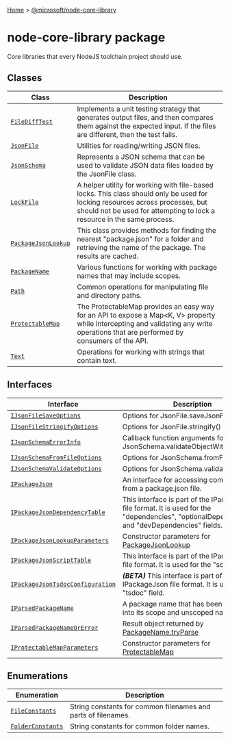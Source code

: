 [Home](./index) &gt; [@microsoft/node-core-library](./node-core-library.md)

# node-core-library package

Core libraries that every NodeJS toolchain project should use.

## Classes

|  Class | Description |
|  --- | --- |
|  [`FileDiffTest`](./node-core-library.filedifftest.md) | Implements a unit testing strategy that generates output files, and then compares them against the expected input. If the files are different, then the test fails. |
|  [`JsonFile`](./node-core-library.jsonfile.md) | Utilities for reading/writing JSON files. |
|  [`JsonSchema`](./node-core-library.jsonschema.md) | Represents a JSON schema that can be used to validate JSON data files loaded by the JsonFile class. |
|  [`LockFile`](./node-core-library.lockfile.md) | A helper utility for working with file-based locks. This class should only be used for locking resources across processes, but should not be used for attempting to lock a resource in the same process. |
|  [`PackageJsonLookup`](./node-core-library.packagejsonlookup.md) | This class provides methods for finding the nearest "package.json" for a folder and retrieving the name of the package. The results are cached. |
|  [`PackageName`](./node-core-library.packagename.md) | Various functions for working with package names that may include scopes. |
|  [`Path`](./node-core-library.path.md) | Common operations for manipulating file and directory paths. |
|  [`ProtectableMap`](./node-core-library.protectablemap.md) | The ProtectableMap provides an easy way for an API to expose a Map&lt;K, V&gt; property while intercepting and validating any write operations that are performed by consumers of the API. |
|  [`Text`](./node-core-library.text.md) | Operations for working with strings that contain text. |

## Interfaces

|  Interface | Description |
|  --- | --- |
|  [`IJsonFileSaveOptions`](./node-core-library.ijsonfilesaveoptions.md) | Options for JsonFile.saveJsonFile() |
|  [`IJsonFileStringifyOptions`](./node-core-library.ijsonfilestringifyoptions.md) | Options for JsonFile.stringify() |
|  [`IJsonSchemaErrorInfo`](./node-core-library.ijsonschemaerrorinfo.md) | Callback function arguments for JsonSchema.validateObjectWithCallback(); |
|  [`IJsonSchemaFromFileOptions`](./node-core-library.ijsonschemafromfileoptions.md) | Options for JsonSchema.fromFile() |
|  [`IJsonSchemaValidateOptions`](./node-core-library.ijsonschemavalidateoptions.md) | Options for JsonSchema.validateObject() |
|  [`IPackageJson`](./node-core-library.ipackagejson.md) | An interface for accessing common fields from a package.json file. |
|  [`IPackageJsonDependencyTable`](./node-core-library.ipackagejsondependencytable.md) | This interface is part of the IPackageJson file format. It is used for the "dependencies", "optionalDependencies", and "devDependencies" fields. |
|  [`IPackageJsonLookupParameters`](./node-core-library.ipackagejsonlookupparameters.md) | Constructor parameters for [PackageJsonLookup](./node-core-library.packagejsonlookup.md) |
|  [`IPackageJsonScriptTable`](./node-core-library.ipackagejsonscripttable.md) | This interface is part of the IPackageJson file format. It is used for the "scripts" field. |
|  [`IPackageJsonTsdocConfiguration`](./node-core-library.ipackagejsontsdocconfiguration.md) | **_(BETA)_** This interface is part of the IPackageJson file format. It is used for the "tsdoc" field. |
|  [`IParsedPackageName`](./node-core-library.iparsedpackagename.md) | A package name that has been separated into its scope and unscoped name. |
|  [`IParsedPackageNameOrError`](./node-core-library.iparsedpackagenameorerror.md) | Result object returned by [PackageName.tryParse](./node-core-library.packagename.tryparse.md) |
|  [`IProtectableMapParameters`](./node-core-library.iprotectablemapparameters.md) | Constructor parameters for [ProtectableMap](./node-core-library.protectablemap.md) |

## Enumerations

|  Enumeration | Description |
|  --- | --- |
|  [`FileConstants`](./node-core-library.fileconstants.md) | String constants for common filenames and parts of filenames. |
|  [`FolderConstants`](./node-core-library.folderconstants.md) | String constants for common folder names. |

